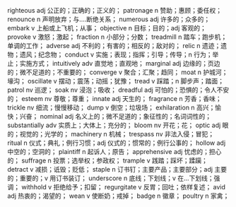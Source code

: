 righteous adj 公正的；正确的；正义的；
patronage n 赞助；惠顾；委任权；
renounce n 声明放弃；与....断绝关系；
numerous adj 许多的；众多的；
embark v 上船或上飞机；从事；
objective n 目标；目的；adj 客观的；
provoke v 激怒；激起；
fraction n 小部分；分数；
treadmill n 踏车；跑步机；单调的工作；
adverse adj 不利的；有害的；相反的；敌对的；
relic n 遗迹；遗物；遗风；纪念物；
conduct v 实施；表现；指挥；引导；传导；n 行为；举止；实施方式；
intuitively adv 直觉地；直观地；
marginal adj 边缘的；页边的；微不足道的；不重要的；
converge v 聚合；汇聚；趋同；
moat n 护城河；壕沟；
oscillate v 摆动；震荡；动摇；犹豫；
tread v 踩踏；n 脚步声；踏面；
patrol nv 巡逻；
soak nv 浸泡；吸收；
dreadful adj 可怕的；恐惧的；令人不安的；
esteem nv 尊敬；尊重；
innate adj 天生的；
fragrance n 芳香；香味；
trickle nv 细流；慢慢移动；
dump v 倒空；垃圾场；
exhilaration n 高兴；愉快；兴奋；
nominal adj 名义上的；微不足道的；象征性的；名词词性的；
substantially adv 实质上；大体上；充分的；
bloom nv 开花；花；
optic adj 眼的；视觉的；光学的；
machinery n 机械；
trespass nv 非法入侵；冒犯；
ritual n 仪式；典礼；例行习惯；adj 仪式的；惯常的；例行公事的；
hollow adj 中空的；空洞的；
plaintiff n 起诉人；原告；
apprehensive adj 忧虑的；担心的；
suffrage n 投票；选举权；参政权；
trample v 践踏；踩坏；蹂躏；
detract v 减损；诋毁；贬低；
staple n 订书钉；主要产品；主要部分；adj 主要的；重要的；v 用订书装订；
underscore n 底线；下划线；v 在...下划线；强调；
withhold v 拒绝给予；扣留；
regurgitate v 反胃；回吐；依样复述；
avid adj 热衷的；渴望的；
wean v 使断奶；戒掉；
badge n 徽章；
poultry n 家禽；





